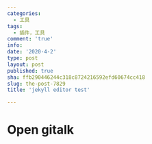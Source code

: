 ```yaml
---
categories:
  - 工具
tags:
  - 插件，工具
comment: 'true'
info: 
date: '2020-4-2'
type: post
layout: post
published: true
sha: ffb290446244c318c8724216592efd60674cc418
slug: the-post-7829
title: 'jekyll editor test'

---
```

# Open gitalk